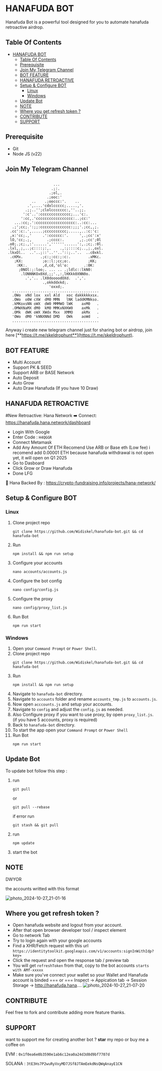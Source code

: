# HANAFUDA BOT
Hanafuda Bot is a powerful tool designed for you to automate hanafuda retroactive airdrop.

## Table Of Contents
- [HANAFUDA BOT](#hanafuda-bot)
  - [Table Of Contents](#table-of-contents)
  - [Prerequisite](#prerequisite)
  - [Join My Telegram Channel](#join-my-telegram-channel)
  - [BOT FEATURE](#bot-feature)
  - [HANAFUDA RETROACTIVE](#hanafuda-retroactive)
  - [Setup \& Configure BOT](#setup--configure-bot)
    - [Linux](#linux)
    - [Windows](#windows)
  - [Update Bot](#update-bot)
  - [NOTE](#note)
  - [Where you get refresh token ?](#where-you-get-refresh-token-)
  - [CONTRIBUTE](#contribute)
  - [SUPPORT](#support)

## Prerequisite
- Git
- Node JS (v22)

## Join My Telegram Channel
```
                                                          
                      ...                                 
                     .;:.                                 
                    .;ol,.                                
                   .;ooc:'                                
            ..    .;ooccc:'.    ..                        
          .',....'cdxlccccc;.....,'.                      
         .;;..'';clolccccccc:,''..;;.                     
        ':c'..':cccccccccccccc;...'c:.                    
       ':cc,.'ccccccccccccccccc:..;cc:'                   
    ...:cc;.':cccccccccccccccccc:..:cc:...                
   .;';cc;.':;;:cccccccccccccc:;;;'.;cc,,;.               
  .cc':c:.',.....;cccccccccc;.....,..:c:'c:               
  ,x:'cc;.,'     .':cccccc:'.     ',.;cc':x'              
  lO,'cc;.;,       .;cccc:.       ,;.;cc';0l              
 .o0;.;c;.,:'......',''''''......':,.;c;.:0l.             
 .lxl,.;,..;c::::;:,.    .,:;::::c;..,;.,oxl.             
 .lkxOl..  ..'..;::'..''..'::;..'..  ..c0xkl.             
  .cKMx.        .;c:;:cc:;:c:.        .xMKc.              
    ;KX:         ;o::l:;cc;o:.        ;KK;                
     :KK:.       ,d,cd,'ol'o:       .:0K:                 
      ;0NOl:;:loo;. ... .. .;ldlc::lkN0:                  
       .lONNNKOx0Xd,;;'.,:,lKKkk0XNN0o.                   
         .','.. .lX0doooodOXd.  .','.                     
                 .,okkddxkd;.                             
                    'oxxd;.                               
   ........................................                              
   .OWo  xNd lox  xxl Ald   xoc dakkkkkxsx.              
   .OWo  o0W cXW  dM0 MMN   lNK laddKMNkso.               
   .kMKoxsNN oWX  dW0 MMMWO lWK    axM0   .                
   .OMWXNaMX dM0  kM0 MMKxNXKW0    axMk   .                 
   .OMk  dWK oWX XWdx Mxx  XMMO    akMx   .                 
   'OWo  dM0 'kNNXNNd DMD   OWk    aoWd   .                 
   ........................................

```           
                                              
                                              

Anyway i create new telegram channel just for sharing bot or airdrop, join here
[**https://t.me/skeldrophunt**](https://t.me/skeldrophunt).


## BOT FEATURE
- Multi Account 
- Support PK & SEED
- Support ARB or BASE Network
- Auto Deposit
- Auto Grow
- Auto Draw Hanafuda (If you have 10 Draw)


## HANAFUDA RETROACTIVE
#New Retroactive: Hana Network
➡️ Connect: https://hanafuda.hana.network/dashboard
- Login With Google
- Enter Code : ```H4QGGR```
- Connect Metamask 
- Add Any Amount Of ETH Recomend Use ARB or Base eth (Low fee) i recomend add 0.00001 ETH because hanafuda withdrawal is not open yet, it will open on Q1 2025
- Go to Dasboard 
- Click Grow or Draw Hanafuda
- Done LFG

📖 Hana Backed By : https://crypto-fundraising.info/projects/hana-network/

## Setup & Configure BOT

### Linux
1. Clone project repo
   ```
   git clone https://github.com/Widiskel/hanafuda-bot.git && cd hanafuda-bot
   ```
2. Run
   ```
   npm install && npm run setup
   ```
3. Configure your accounts
   ```
   nano accounts/accounts.js
   ```
4. Configure the bot config
   ```
   nano config/config.js
   ```
5. Configure the proxy
   ```
   nano config/proxy_list.js
   ```
6. Run Bot
   ```
   npm run start
   ```
   
### Windows
1. Open your `Command Prompt` or `Power Shell`.
2. Clone project repo
   ```
   git clone https://github.com/Widiskel/hanafuda-bot.git && cd hanafuda-bot
   ```
3. Run 
   ```
   npm install && npm run setup
   ```
5. Navigate to `hanafuda-bot` directory. 
6. Navigate to `accounts` folder and rename `accounts_tmp.js` to `accounts.js`.
7. Now open `acccounts.js` and setup your accounts.
8. Navigate to `config` and adjust the `config.js` as needed.
9. Also Configure proxy if you want to use proxy, by open `proxy_list.js`. (if you have 5 accounts, proxy is required)
10. Back to `hanafuda-bot` directory.
11. To start the app open your `Command Prompt` or `Power Shell`
12. Run Bot
    ```
    npm run start
    ```

## Update Bot

To update bot follow this step :
1. run
   ```
   git pull
   ```
   or
   ```
   git pull --rebase
   ```
   if error run
   ```
   git stash && git pull
   ```
2. run
   ```
   npm update
   ```
2. start the bot


## NOTE
DWYOR

the accounts writted with this format

![photo_2024-10-27_21-01-16](https://github.com/user-attachments/assets/dfeb964a-9c14-42e8-8ff5-6ccb35de0903)

## Where you get refresh token ? 
- Open hanafuda website and logout from your account.
- After that open browser developer tool / inspect element
- Go to network Tab
- Try to login again with your google accounts
- Find a XHR/Fetch request with this url `https://identitytoolkit.googleapis.com/v1/accounts:signInWithIdp?key=`
- Click the request and open the response tab / preview tab
- You will get `refreshToken` from that, copy to the bot accounts
  ``` starts with AMf-xxxxx ```
- Make sure you've connect your wallet so your Wallet and Hanafuda account is binded
  === or ===
 Inspect -> Appication tab -> Session Storage -> http://hanafuda.hana....
![photo_2024-10-27_21-07-20](https://github.com/user-attachments/assets/2d66ace2-c330-4ee1-8829-8ecd37ffbafe)



## CONTRIBUTE

Feel free to fork and contribute adding more feature thanks.

## SUPPORT

want to support me for creating another bot ?
**star** my repo or buy me a coffee on

EVM : `0x1f0ea6e0b3590e1ab6c12ea0a24d3d0d9bf7707d`

SOLANA : `3tE3Hs7P2wuRyVxyMD7JSf8JTAmEekdNsQWqAnayE1CN`
